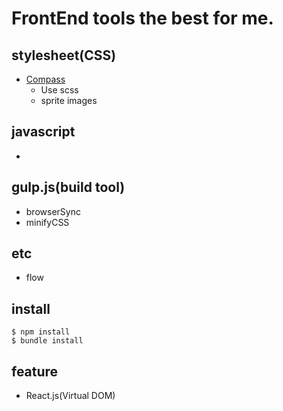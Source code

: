 # FrontEnd tools the best for me.

## stylesheet(CSS)

- [Compass](http://compass-style.org/)
    - Use scss
    - sprite images


## javascript

-


## gulp.js(build tool)

- browserSync
- minifyCSS


## etc

- flow


## install

```
$ npm install
$ bundle install
```


## feature

- React.js(Virtual DOM)
